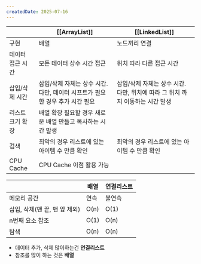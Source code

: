 ```yaml
---
createdDate: 2025-07-16
---
```

|           | [[ArrayList]]                                 | [[LinkedList]]                                 |
| --------- | --------------------------------------------- | ---------------------------------------------- |
| 구현        | 배열                                            | 노드끼리 연결                                        |
| 데이터 접근 시간 | 모든 데이터 상수 시간 접근                               | 위치 따라 다른 접근 시간                                 |
| 삽입/삭제 시간  | 삽입/삭제 자체는 상수 시간. 다만, 데이터 시프트가 필요한 경우 추가 시간 필요 | 삽입/삭제 자체는 상수 시간. 다만, 위치에 따라 그 위치 까지 이동하는 시간 발생 |
| 리스트 크기 확장 | 배열 확장 필요할 경우 새로운 배열 만들고 복사하는 시간 발생            |                                                |
| 검색        | 최악의 경우 리스트에 있는 아이템 수 만큼 확인                    | 최악의 경우 리스트에 있는 아이템 수 만큼 확인                     |
| CPU Cache | CPU Cache 이점 활용 가능                            |                                                |

|                     | 배열   | 연결리스트 |
| ------------------- | ---- | ----- |
| 메모리 공간              | 연속   | 불연속   |
| 삽입, 삭제(맨 끝, 맨 앞 제외) | O(n) | O(1)  |
| n번째 요소 참조           | O(1) | O(n)  |
| 탐색                  | O(n) | O(n)  |
- 데이터 추가, 삭제 많이하는건 **연결리스트**
- 참조를 많이 하는 것은 **배열**